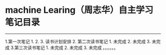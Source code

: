 # machine Learing（**周志华**）自主学习笔记目录 
---
1.第一次笔记
    1.
    2. 
    3. 读书计划安排
2. 第二次读书笔记
    1. 未完成
    2. 未完成
    3. 未完成
3.第三次读书笔记
    1. 未完成
    2. 未完成
    3. 未完成
 。。。。。。
 #



